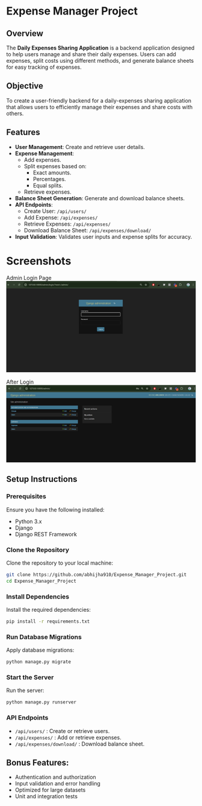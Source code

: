 # Expense Manager Project

## Overview
The **Daily Expenses Sharing Application** is a backend application designed to help users manage and share their daily expenses. Users can add expenses, split costs using different methods, and generate balance sheets for easy tracking of expenses.

## Objective
To create a user-friendly backend for a daily-expenses sharing application that allows users to efficiently manage their expenses and share costs with others.

## Features
- **User Management**: Create and retrieve user details.
- **Expense Management**:
  - Add expenses.
  - Split expenses based on:
    - Exact amounts.
    - Percentages.
    - Equal splits.
  - Retrieve expenses.
- **Balance Sheet Generation**: Generate and download balance sheets.
- **API Endpoints**:
  - Create User: `/api/users/`
  - Add Expense: `/api/expenses/`
  - Retrieve Expenses: `/api/expenses/`
  - Download Balance Sheet: `/api/expenses/download/`
- **Input Validation**: Validates user inputs and expense splits for accuracy.
# Screenshots
Admin Login Page
<img src="Snapshot_Running_Project/Screenshot 2024-10-20 144740.jpg" alt="Admin Login Page" width="600"/>

After Login
          <img src="Snapshot_Running_Project/Screenshot 2024-10-20 150747.jpg" alt="After Login" width="600"/>



## Setup Instructions
### Prerequisites
Ensure you have the following installed:
- Python 3.x
- Django
- Django REST Framework

### Clone the Repository
Clone the repository to your local machine:
```bash
git clone https://github.com/abhijha910/Expense_Manager_Project.git
cd Expense_Manager_Project
```

### Install Dependencies
Install the required dependencies:
```bash
pip install -r requirements.txt
```

### Run Database Migrations
Apply database migrations:
```bash
python manage.py migrate
```

### Start the Server
Run the server:
```bash
python manage.py runserver
```

### API Endpoints
- `/api/users/` : Create or retrieve users.
- `/api/expenses/` : Add or retrieve expenses.
- `/api/expenses/download/` : Download balance sheet.

## Bonus Features:
- Authentication and authorization
- Input validation and error handling
- Optimized for large datasets
- Unit and integration tests

